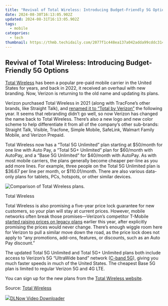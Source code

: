 ```yaml
---
title: "Revival of Total Wireless: Introducing Budget-Friendly 5G Options"
date: 2024-08-30T16:13:05.902Z
updated: 2024-08-31T16:13:05.902Z
tags:
  - mobile
categories:
  - tech
thumbnail: https://thmb.techidaily.com/2077f1c448ea137a042adda99cddc314210e831040b4d1625093a313f8396691.JPG
---
```


## Revival of Total Wireless: Introducing Budget-Friendly 5G Options

[Total Wireless](https://totalwireless.sjv.io/c/156932/2091082/15774?subId1=htgnew5gplans) has been a popular pre-paid mobile carrier in the United States for years, and back in 2022, it received an overhaul with new branding. Now, Verizon is returning to the old name and updating its plans.

 Verizon purchased Total Wireless in 2021 (along with TracFone’s other brands, like Straight Talk), and [renamed it to “Total by Verizon”](https://extra-skills.techidaily.com/podcasts-vs-youtube-which-should-you-choose-in-2024/) the following year. It seems that rebranding didn’t go well, so now Verizon has changed the name back to Total Wireless. There’s also a new logo and new color scheme to help differentiate it from all of the company’s other sub-brands: Straight Talk, Visible, Tracfone, Simple Mobile, SafeLink, Walmart Family Mobile, and Verizon Prepaid.

 Total Wireless now has a “Total 5G Unlimited” plan starting at $50/month for one line with Auto Pay, a “Total 5G+ Unlimited” plan for $60/month with AutoPay, and a “Base 5G Unlimited” for $40/month with AutoPay. As with most mobile carriers, the plans generally become cheaper per-line as you add more lines. For example, three people on the Total 5G Unlimited plan is $36.67 per line per month, or $110.01/month. There are also various data-only plans for tablets, PCs, hotspots, or other similar devices.

![Comparison of Total Wireless plans.](https://static1.howtogeekimages.com/wordpress/wp-content/uploads/2024/07/screenshot-2024-07-11-at-15-01-09-shop-prepaid-phone-plans-no-contracts-no-fees-total-wireless.png) 

Total Wireless

 Total Wireless is also promising a five-year price lock guarantee for new customers, so your plan will stay at current prices. However, mobile networks often break those promises—Verizon’s competitor T-Mobile [started raising prices on legacy plans](https://youtube-web.techidaily.com/024-approved-targeted-approach-carving-out-your-space-on-youtube/) earlier this year, after explicitly promising the prices would never change. There’s enough wiggle room here for Verizon to pull a similar move down the road, as the price lock does not apply to “any promotions, add-ons, features, or discounts, such as an Auto Pay discount.”

 The updated Total 5G Unlimited and Total 5G+ Unlimited plans both include access to Verizon’s 5G “UltraWide band” network ([C-band 5G](https://data-recovery.techidaily.com/comprehensive-guide-to-data-destruction-insightful-articles-and-best-practices-curated-by-stellar/)), giving you much faster speeds in much of the United States. The cheapest Base 5G plan is limited to regular Verizon 5G and 4G LTE.

 You can sign up for the new plans from the [Total Wireless website](https://totalwireless.sjv.io/c/156932/2091082/15774?subId1=htgnew5gplans).

 Source: [Total Wireless](https://blog.totalbyverizon.com/total-wireless-launches-bold-new-offers-new-look-to-outshine-rivals-in-prepaid-wireless/)

<ins class="adsbygoogle"
     style="display:block"
     data-ad-format="autorelaxed"
     data-ad-client="ca-pub-7571918770474297"
     data-ad-slot="1223367746"></ins>



<ins class="adsbygoogle"
     style="display:block"
     data-ad-client="ca-pub-7571918770474297"
     data-ad-slot="8358498916"
     data-ad-format="auto"
     data-full-width-responsive="true"></ins>



<!-- affiliate ads begin -->
<a href="https://secure.2checkout.com/order/checkout.php?PRODS=4712430&QTY=1&AFFILIATE=108875&CART=1"><img src="https://secure.avangate.com/images/merchant/c404a5adbf90e09631678b13b05d9d7a/products/dlnow_256.png" border="0">DLNow Video Downloader</a>
<!-- affiliate ads end -->